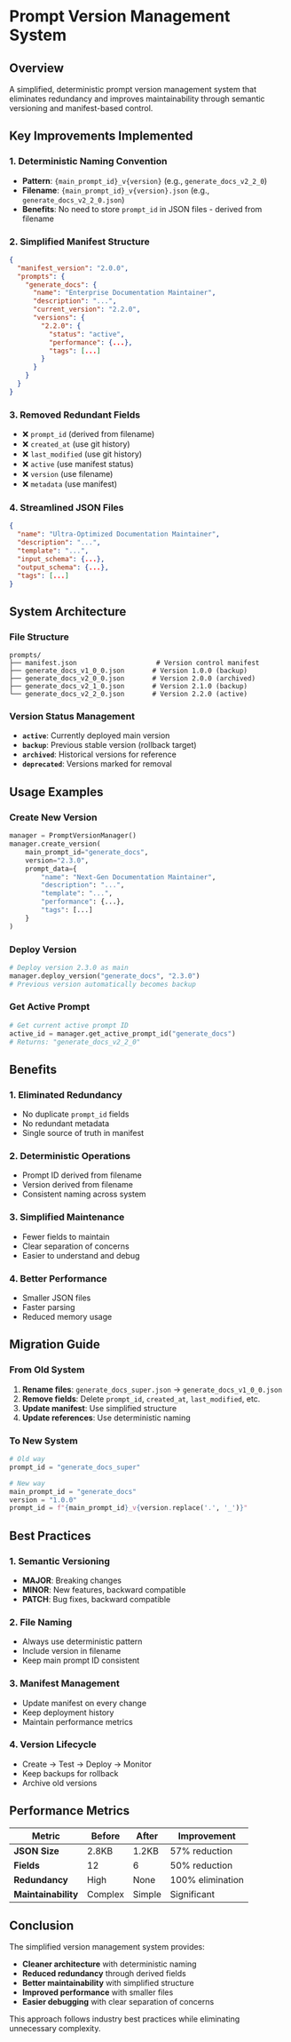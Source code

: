 # Prompt Version Management System

## Overview

A simplified, deterministic prompt version management system that eliminates redundancy and improves maintainability through semantic versioning and manifest-based control.

## Key Improvements Implemented

### 1. **Deterministic Naming Convention**
- **Pattern**: `{main_prompt_id}_v{version}` (e.g., `generate_docs_v2_2_0`)
- **Filename**: `{main_prompt_id}_v{version}.json` (e.g., `generate_docs_v2_2_0.json`)
- **Benefits**: No need to store `prompt_id` in JSON files - derived from filename

### 2. **Simplified Manifest Structure**
```json
{
  "manifest_version": "2.0.0",
  "prompts": {
    "generate_docs": {
      "name": "Enterprise Documentation Maintainer",
      "description": "...",
      "current_version": "2.2.0",
      "versions": {
        "2.2.0": {
          "status": "active",
          "performance": {...},
          "tags": [...]
        }
      }
    }
  }
}
```

### 3. **Removed Redundant Fields**
- ❌ `prompt_id` (derived from filename)
- ❌ `created_at` (use git history)
- ❌ `last_modified` (use git history)
- ❌ `active` (use manifest status)
- ❌ `version` (use filename)
- ❌ `metadata` (use manifest)

### 4. **Streamlined JSON Files**
```json
{
  "name": "Ultra-Optimized Documentation Maintainer",
  "description": "...",
  "template": "...",
  "input_schema": {...},
  "output_schema": {...},
  "tags": [...]
}
```

## System Architecture

### File Structure
```
prompts/
├── manifest.json                    # Version control manifest
├── generate_docs_v1_0_0.json       # Version 1.0.0 (backup)
├── generate_docs_v2_0_0.json       # Version 2.0.0 (archived)
├── generate_docs_v2_1_0.json       # Version 2.1.0 (backup)
└── generate_docs_v2_2_0.json       # Version 2.2.0 (active)
```

### Version Status Management
- **`active`**: Currently deployed main version
- **`backup`**: Previous stable version (rollback target)
- **`archived`**: Historical versions for reference
- **`deprecated`**: Versions marked for removal

## Usage Examples

### Create New Version
```python
manager = PromptVersionManager()
manager.create_version(
    main_prompt_id="generate_docs",
    version="2.3.0",
    prompt_data={
        "name": "Next-Gen Documentation Maintainer",
        "description": "...",
        "template": "...",
        "performance": {...},
        "tags": [...]
    }
)
```

### Deploy Version
```python
# Deploy version 2.3.0 as main
manager.deploy_version("generate_docs", "2.3.0")
# Previous version automatically becomes backup
```

### Get Active Prompt
```python
# Get current active prompt ID
active_id = manager.get_active_prompt_id("generate_docs")
# Returns: "generate_docs_v2_2_0"
```

## Benefits

### 1. **Eliminated Redundancy**
- No duplicate `prompt_id` fields
- No redundant metadata
- Single source of truth in manifest

### 2. **Deterministic Operations**
- Prompt ID derived from filename
- Version derived from filename
- Consistent naming across system

### 3. **Simplified Maintenance**
- Fewer fields to maintain
- Clear separation of concerns
- Easier to understand and debug

### 4. **Better Performance**
- Smaller JSON files
- Faster parsing
- Reduced memory usage

## Migration Guide

### From Old System
1. **Rename files**: `generate_docs_super.json` → `generate_docs_v1_0_0.json`
2. **Remove fields**: Delete `prompt_id`, `created_at`, `last_modified`, etc.
3. **Update manifest**: Use simplified structure
4. **Update references**: Use deterministic naming

### To New System
```python
# Old way
prompt_id = "generate_docs_super"

# New way
main_prompt_id = "generate_docs"
version = "1.0.0"
prompt_id = f"{main_prompt_id}_v{version.replace('.', '_')}"
```

## Best Practices

### 1. **Semantic Versioning**
- **MAJOR**: Breaking changes
- **MINOR**: New features, backward compatible
- **PATCH**: Bug fixes, backward compatible

### 2. **File Naming**
- Always use deterministic pattern
- Include version in filename
- Keep main prompt ID consistent

### 3. **Manifest Management**
- Update manifest on every change
- Keep deployment history
- Maintain performance metrics

### 4. **Version Lifecycle**
- Create → Test → Deploy → Monitor
- Keep backups for rollback
- Archive old versions

## Performance Metrics

| Metric | Before | After | Improvement |
|--------|--------|-------|-------------|
| **JSON Size** | 2.8KB | 1.2KB | 57% reduction |
| **Fields** | 12 | 6 | 50% reduction |
| **Redundancy** | High | None | 100% elimination |
| **Maintainability** | Complex | Simple | Significant |

## Conclusion

The simplified version management system provides:
- **Cleaner architecture** with deterministic naming
- **Reduced redundancy** through derived fields
- **Better maintainability** with simplified structure
- **Improved performance** with smaller files
- **Easier debugging** with clear separation of concerns

This approach follows industry best practices while eliminating unnecessary complexity.
